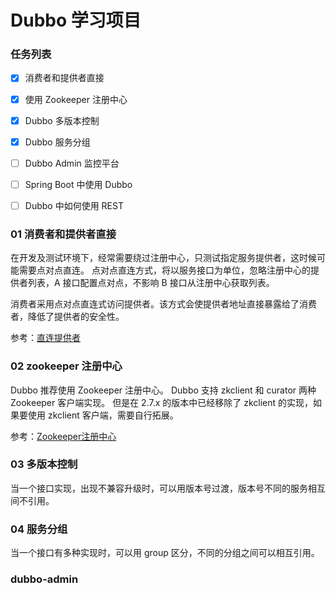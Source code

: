 
# Dubbo 学习项目

### 任务列表

 * [x]  消费者和提供者直接 
 * [x]  使用 Zookeeper 注册中心
 * [x]  Dubbo 多版本控制 
 * [x]  Dubbo 服务分组
 * [ ]  Dubbo Admin 监控平台
 * [ ]  Spring Boot 中使用 Dubbo
 * [ ]  Dubbo 中如何使用 REST
 


### 01 消费者和提供者直接

在开发及测试环境下，经常需要绕过注册中心，只测试指定服务提供者，这时候可能需要点对点直连。
点对点直连方式，将以服务接口为单位，忽略注册中心的提供者列表，A 接口配置点对点，不影响 B 接口从注册中心获取列表。

消费者采用点对点直连式访问提供者。该方式会使提供者地址直接暴露给了消费者，降低了提供者的安全性。

参考：[直连提供者](http://dubbo.apache.org/zh-cn/docs/user/demos/explicit-target.html)


### 02 zookeeper 注册中心
Dubbo 推荐使用 Zookeeper 注册中心。
Dubbo 支持 zkclient 和 curator 两种 Zookeeper 客户端实现。
但是在 2.7.x 的版本中已经移除了 zkclient 的实现，如果要使用 zkclient 客户端，需要自行拓展。

参考：[Zookeeper注册中心](http://dubbo.apache.org/zh-cn/docs/user/references/registry/zookeeper.html)


### 03 多版本控制

当一个接口实现，出现不兼容升级时，可以用版本号过渡，版本号不同的服务相互间不引用。

### 04 服务分组

当一个接口有多种实现时，可以用 group 区分，不同的分组之间可以相互引用。


### dubbo-admin



 
  

